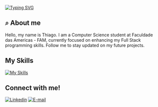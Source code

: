<!-- Typing Animation -->
[![Typing SVG](https://readme-typing-svg.demolab.com?font=Fira+Code&weight=600&size=25&pause=1000&color=006400&random=false&width=435&height=40&lines=Welcome+to+my+codes.+)](https://git.io/typing-svg)
<!-- About Section -->
## ⌕ About me
Hello, my name is Thiago. I am a Computer Science student at Faculdade das Americas - FAM, currently focused on enhancing my Full Stack programming skills. Follow me to stay updated on my future projects.

<!-- Skills Section -->
## My Skills
[![My Skills](https://skillicons.dev/icons?i=php,react,nodejs,js,tailwind,mysql,py,html,css)](https://skillicons.dev)

<!-- Connect Section -->
## Connect with me!
[![Linkedin](https://skillicons.dev/icons?i=linkedin&theme=light&size=10)](https://www.linkedin.com/in/thiagotorresz/) 
[![E-mail](https://skillicons.dev/icons?i=gmail&theme=light&size=10)](mailto:torrestube093@gmail.com)
